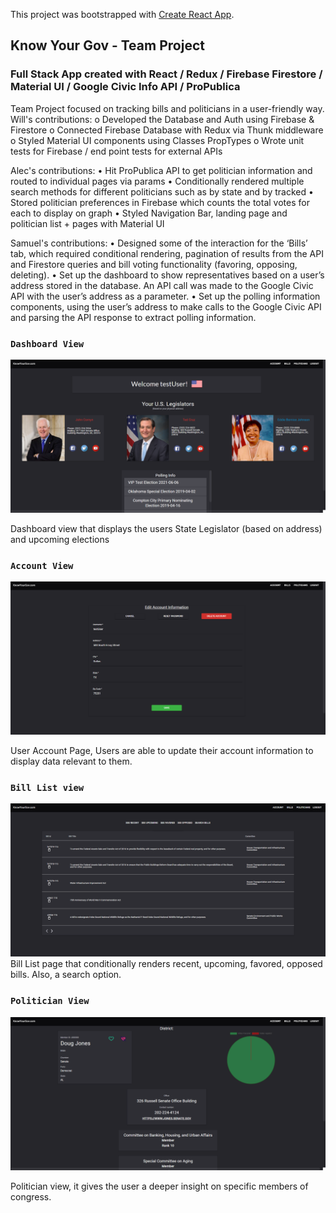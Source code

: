 This project was bootstrapped with [Create React App](https://github.com/facebook/create-react-app).

## Know Your Gov - Team Project

### Full Stack App created with React / Redux / Firebase Firestore / Material UI / Google Civic Info API / ProPublica

Team Project focused on tracking bills and politicians in a user-friendly way.
Will's contributions:
o Developed the Database and Auth using Firebase & Firestore
o Connected Firebase Database with Redux via Thunk middleware
o Styled Material UI components using Classes PropTypes
o Wrote unit tests for Firebase / end point tests for external APIs

Alec's contributions:
• Hit ProPublica API to get politician information and routed to individual pages via params
• Conditionally rendered multiple search methods for different politicians such as by state and by tracked
• Stored politician preferences in Firebase which counts the total votes for each to display on graph
• Styled Navigation Bar, landing page and politician list + pages with Material UI

Samuel's contributions:
• Designed some of the interaction for the ‘Bills’ tab, which required conditional rendering, pagination of results from the API and Firestore queries and bill voting functionality (favoring, opposing, deleting).
• Set up the dashboard to show representatives based on a user’s address stored in the database. An API call was made to the Google Civic API with the user’s address as a parameter.
• Set up the polling information components, using the user’s address to make calls to the Google Civic API and parsing the API response to extract polling information.

### `Dashboard View`

![alt text](images/dashboard.png)

Dashboard view that displays the users State Legislator (based on address) and upcoming elections

### `Account View`

![alt text](images/accountView.png)

User Account Page, Users are able to update their account information to display data relevant to them.

### `Bill List view`

![alt text](images/billListView.png)
Bill List page that conditionally renders recent, upcoming, favored, opposed bills. Also, a search option.

### `Politician View`

![alt text](images/politicianView.png)

Politician view, it gives the user a deeper insight on specific members of congress.
